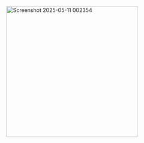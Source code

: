 <html>
  <body>
    <img width="350" alt="Screenshot 2025-05-11 002354" src="https://tenor.com/voNXT51QjCb.gif" />

  </body>
</html>
